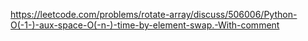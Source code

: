 https://leetcode.com/problems/rotate-array/discuss/506006/Python-O(-1-)-aux-space-O(-n-)-time-by-element-swap.-With-comment